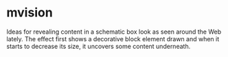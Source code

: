 #  mvision

Ideas for revealing content in a schematic box look as seen around the Web lately.
The effect first shows a decorative block element drawn and when it starts to decrease its size, it uncovers some content underneath. 








